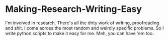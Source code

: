 # Making-Research-Writing-Easy
I'm involved in research. There's all the dirty work of writing, proofreading and shit. I come across the most random and weirdly specific problems. So I write python scripts to make it easy for me. Meh, you can have 'em too.

